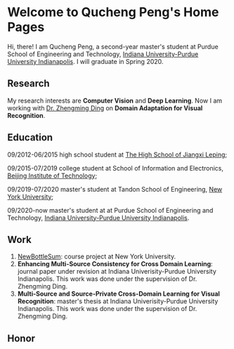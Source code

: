 # Welcome to Qucheng Peng's Home Pages

Hi, there! I am Qucheng Peng, a second-year master's student at Purdue School of Engineering and Technology, [Indiana University-Purdue University Indianapolis](https://www.iupui.edu). I will graduate in Spring 2020.

## Research

My research interests are **Computer Vision** and **Deep Learning**. Now I am working with [Dr. Zhengming Ding](https://allanding.github.io) on **Domain Adaptation for Visual Recognition**.

## Education

09/2012-06/2015       high school student at [The High School of Jiangxi Leping](https://www.facebook.com/江西省乐平中学The-High-school-of-Jiangxi-leping-615976005079805/photos/);

09/2015-07/2019       college student at School of Information and Electronics, [Beijing Institute of Technology](http://www.bit.edu.cn);

09/2019-07/2020       master's student at Tandon School of Engineering, [New York University](http://www.nyu.edu);

09/2020-now           master's student at at Purdue School of Engineering and Technology, [Indiana University-Purdue University Indianapolis](https://www.iupui.edu).


## Work
1. [NewBottleSum](https://github.com/davidpqc1231/NewBottleSum): course project at New York University.
2. **Enhancing Multi-Source Consistency for Cross Domain Learning**: journal paper under revision at Indiana Univerisity-Purdue University Indianapolis. This work was done under the supervision of Dr. Zhengming Ding.
3. **Multi-Source and Source-Private Cross-Domain Learning for Visual Recognition**: master's thesis at Indiana Univerisity-Purdue University Indianapolis. This work was done under the supervision of Dr. Zhengming Ding.

## Honor
